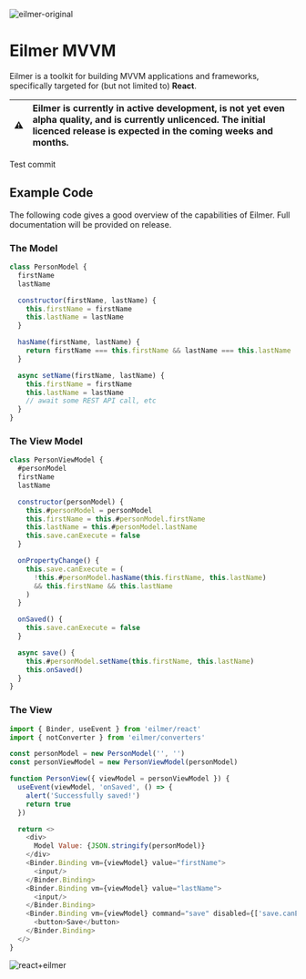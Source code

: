 ![eilmer-original](https://user-images.githubusercontent.com/3416486/169643721-56b09632-9733-41a5-b220-8ea2a0985e30.svg)
# Eilmer MVVM

Eilmer is a toolkit for building MVVM applications and frameworks, specifically targeted for (but not limited to) **React**.

| :warning: | Eilmer is currently in active development, is not yet even alpha quality, and is currently unlicenced. The initial licenced release is expected in the coming weeks and months.
| - |:-|

Test commit 

## Example Code
The following code gives a good overview of the capabilities of Eilmer. Full documentation will be provided on release.

### The Model
```javascript
class PersonModel {
  firstName
  lastName

  constructor(firstName, lastName) {
    this.firstName = firstName
    this.lastName = lastName
  }

  hasName(firstName, lastName) {
    return firstName === this.firstName && lastName === this.lastName
  }

  async setName(firstName, lastName) {
    this.firstName = firstName
    this.lastName = lastName
    // await some REST API call, etc
  }
}
```
### The View Model
```javascript
class PersonViewModel {
  #personModel
  firstName
  lastName

  constructor(personModel) {
    this.#personModel = personModel
    this.firstName = this.#personModel.firstName
    this.lastName = this.#personModel.lastName
    this.save.canExecute = false
  }

  onPropertyChange() {
    this.save.canExecute = (
      !this.#personModel.hasName(this.firstName, this.lastName)
      && this.firstName && this.lastName
    )
  }

  onSaved() {
    this.save.canExecute = false
  }

  async save() {
    this.#personModel.setName(this.firstName, this.lastName)
    this.onSaved()
  }
}
```
### The View
```javascript
import { Binder, useEvent } from 'eilmer/react'
import { notConverter } from 'eilmer/converters'

const personModel = new PersonModel('', '')
const personViewModel = new PersonViewModel(personModel)

function PersonView({ viewModel = personViewModel }) {
  useEvent(viewModel, 'onSaved', () => {
    alert('Successfully saved!')
    return true
  })

  return <>
    <div>
      Model Value: {JSON.stringify(personModel)}
    </div>
    <Binder.Binding vm={viewModel} value="firstName">
      <input/>
    </Binder.Binding>
    <Binder.Binding vm={viewModel} value="lastName">
      <input/>
    </Binder.Binding>
    <Binder.Binding vm={viewModel} command="save" disabled={['save.canExecute', notConverter]}>
      <button>Save</button>
    </Binder.Binding>
  </>
}
```
![react+eilmer](https://user-images.githubusercontent.com/3416486/169643780-e3110ace-221b-4047-a530-43ef6286c961.svg)
